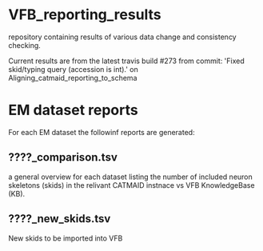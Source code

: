# VFB_reporting_results
repository containing results of various data change and consistency checking.

 Current results are from the latest travis build #273 from commit: 'Fixed skid/typing query (accession is int).' on Aligning_catmaid_reporting_to_schema


# EM dataset reports
For each EM dataset the followinf reports are generated:
## ????_comparison.tsv 
  a general overview for each dataset listing the number of included neuron skeletons (skids) in the relivant CATMAID instnace vs VFB KnowledgeBase (KB).
## ????_new_skids.tsv
  New skids to be imported into VFB

